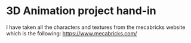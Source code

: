 # 3D Animation project hand-in

I have taken all the characters and textures from the mecabricks website which is the following:
https://www.mecabricks.com/
